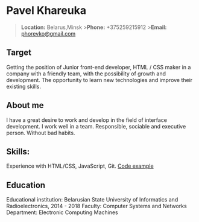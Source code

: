 # Pavel Khareuka

>__Location:__ Belarus,Minsk  >__Phone:__ +375259215912  >__Email:__ phorevko@gmail.com

## Target
Getting the position of Junior front-end developer, HTML / CSS maker in a company with a friendly team, with the possibility of growth and development. The opportunity to learn new technologies and improve their existing skills.

## About me
I have a great desire to work and develop in the field of interface development. I work well in a team. Responsible, sociable and executive person. Without bad habits.

## Skills:
Experience with HTML/CSS, JavaScript, Git. [Сode example](https://github.com/Vergonini?tab=repositories)

## Education
Educational institution: Belarusian State University of Informatics and Radioelectronics, 2014 - 2018
Faculty: Computer Systems and Networks
Department: Electronic Computing Machines